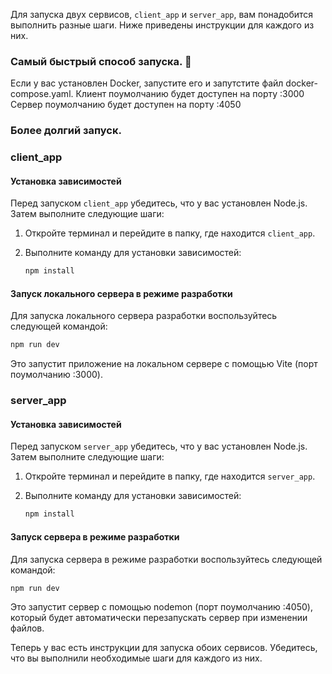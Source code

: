 Для запуска двух сервисов, `client_app` и `server_app`, вам понадобится выполнить разные шаги. Ниже приведены инструкции для каждого из них.

### Самый быстрый способ запуска. 🙂
Если у вас установлен Docker, запустите его и запутстите файл docker-compose.yaml.
Клиент поумолчанию будет доступен на порту :3000
Сервер поумолчанию будет доступен на порту :4050   


### Более долгий запуск.
### client_app

#### Установка зависимостей
Перед запуском `client_app` убедитесь, что у вас установлен Node.js. Затем выполните следующие шаги:

1. Откройте терминал и перейдите в папку, где находится `client_app`.
2. Выполните команду для установки зависимостей:

   ```bash
   npm install
   ```

#### Запуск локального сервера в режиме разработки

Для запуска локального сервера разработки воспользуйтесь следующей командой:

```bash
npm run dev
```

Это запустит приложение на локальном сервере с помощью Vite (порт поумолчанию :3000).


### server_app

#### Установка зависимостей
Перед запуском `server_app` убедитесь, что у вас установлен Node.js. Затем выполните следующие шаги:

1. Откройте терминал и перейдите в папку, где находится `server_app`.
2. Выполните команду для установки зависимостей:

   ```bash
   npm install
   ```

#### Запуск сервера в режиме разработки

Для запуска сервера в режиме разработки воспользуйтесь следующей командой:

```bash
npm run dev
```

Это запустит сервер с помощью nodemon (порт поумолчанию :4050), который будет автоматически перезапускать сервер при изменении файлов.

Теперь у вас есть инструкции для запуска обоих сервисов. Убедитесь, что вы выполнили необходимые шаги для каждого из них.
